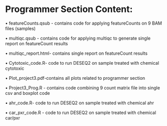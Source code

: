 # Programmer Section Content:

•	featureCounts.qsub - contains code for applying featureCounts on 9 BAM files (samples)

•	multiqc.qsub - contains code for applying multiqc to generate single report on featureCount results

• multiqc_report.html- contains single report on featureCount results

• Cytotoxic_code.R- code to run DESEQ2 on sample treated with chemical cytotoxic

• Plot_project3.pdf-contains all plots related to programmer section

• Project3_Prog.R - contains code combining 9 count matrix file into single csv and boxplot code

• ahr_code.R- code to run DESEQ2 on sample treated with chemical ahr

• car_pxr_code.R - code to run DESEQ2 on sample treated with chemical car/pxr







